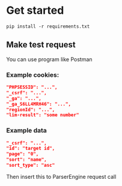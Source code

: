 # Get started
```
pip install -r requirements.txt
```
## Make test request
You can use program like Postman
### Example cookies:
```json
"PHPSESSID": "...",
"_csrf": "...",
"_ga": "...",
"_ga_S6LL4MRH46": "...",
"regionId": "...",
"lim-result": "some number"
```
### Example data
```json
"_csrf": "...",
"id": "target id",
"page": "0",
"sort": "name",
"sort_type": "asc"
```
Then insert this to ParserEngine request call
